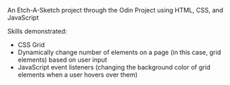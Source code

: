 An Etch-A-Sketch project through the Odin Project using HTML, CSS, and JavaScript

Skills demonstrated:
- CSS Grid
- Dynamically change number of elements on a page (in this case, grid elements) based on user input
- JavaScript event listeners (changing the background color of grid elements when a user hovers over them)